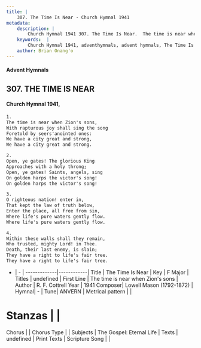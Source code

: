 ```yaml
---
title: |
    307. The Time Is Near - Church Hymnal 1941
metadata:
    description: |
        Church Hymnal 1941 307. The Time Is Near.  The time is near when Zion's sons,  With rapturous joy shall sing the song  Foretold by seers'anointed ones:  We have a city great and strong,  We have a city great and strong. 
    keywords:  |
        Church Hymnal 1941, adventhymnals, advent hymnals, The Time Is Near, The time is near when Zion's sons. 
    author: Brian Onang'o
---
```


#### Advent Hymnals
## 307. THE TIME IS NEAR
####  Church Hymnal 1941,

```txt
1.
The time is near when Zion's sons, 
With rapturous joy shall sing the song 
Foretold by seers'anointed ones: 
We have a city great and strong, 
We have a city great and strong. 

2.
Open, ye gates! The glorious King 
Approaches with a holy throng; 
Open, ye gates! Saints, angels, sing 
On golden harps the victor's song! 
On golden harps the victor's song! 

3.
O righteous nation! enter in, 
That kept the law of truth below, 
Enter the place, all free from sin, 
Where life's pure waters gently flow. 
Where life's pure waters gently flow. 

4.
Within these walls shall they remain, 
Who trusted, mighty Lord! in Thee. 
Death, their last enemy, is slain; 
They have a right to life's fair tree. 
They have a right to life's fair tree.

```

- |   -  |
-------------|------------|
Title | The Time Is Near |
Key | F Major |
Titles | undefined |
First Line | The time is near when Zion's sons |
Author | R. F. Cottrell
Year | 1941
Composer| Lowell Mason (1792-1872) |
Hymnal|  - |
Tune| ANVERN |
Metrical pattern | |
# Stanzas |  |
Chorus |  |
Chorus Type |  |
Subjects | The Gospel: Eternal Life |
Texts | undefined |
Print Texts | 
Scripture Song |  |
    
